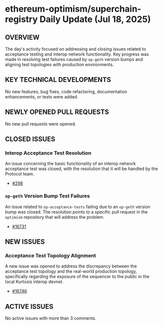 # ethereum-optimism/superchain-registry Daily Update (Jul 18, 2025)
## OVERVIEW 
The day's activity focused on addressing and closing issues related to acceptance testing and interop network functionality. Key progress was made in resolving test failures caused by `op-geth` version bumps and aligning test topologies with production environments.

## KEY TECHNICAL DEVELOPMENTS
No new features, bug fixes, code refactoring, documentation enhancements, or tests were added.

## NEWLY OPENED PULL REQUESTS
No new pull requests were opened.

## CLOSED ISSUES
### Interop Acceptance Test Resolution
An issue concerning the basic functionality of an interop network acceptance test was closed, with the resolution that it will be handled by the Protocol team.
- [#298](https://github.com/ethereum-optimism/superchain-registry/issues/298)

### `op-geth` Version Bump Test Failures
An issue related to `op-acceptance-tests` failing due to an `op-geth` version bump was closed. The resolution points to a specific pull request in the `optimism` repository that will address the problem.
- [#16731](https://github.com/ethereum-optimism/superchain-registry/issues/16731)

## NEW ISSUES
### Acceptance Test Topology Alignment
A new issue was opened to address the discrepancy between the acceptance test topology and the real-world production topology, specifically regarding the exposure of the sequencer to the public in the local Kurtosis interop devnet.
- [#16746](https://github.com/ethereum-optimism/superchain-registry/issues/16746)

## ACTIVE ISSUES
No active issues with more than 3 comments.